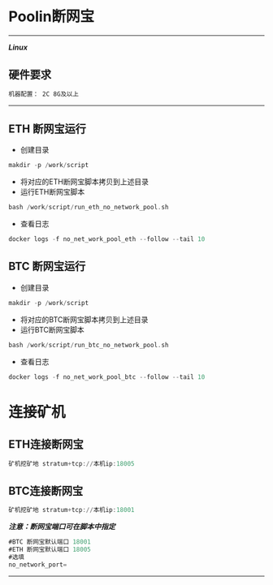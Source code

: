 # Poolin断网宝

---
***Linux***
## 硬件要求
```asm
机器配置： 2C 8G及以上
```
---
## ETH 断网宝运行
- 创建目录
 ```asm
makdir -p /work/script
```
- 将对应的ETH断网宝脚本拷贝到上述目录
- 运行ETH断网宝脚本
```asm
bash /work/script/run_eth_no_network_pool.sh
```
- 查看日志
```asm
docker logs -f no_net_work_pool_eth --follow --tail 10
```

## BTC 断网宝运行
- 创建目录
 ```asm
makdir -p /work/script
```
- 将对应的BTC断网宝脚本拷贝到上述目录
- 运行BTC断网宝脚本
```asm
bash /work/script/run_btc_no_network_pool.sh
```
- 查看日志
```asm
docker logs -f no_net_work_pool_btc --follow --tail 10
```

# 连接矿机
## ETH连接断网宝
```asm
矿机挖矿地 stratum+tcp://本机ip:18005
```
## BTC连接断网宝
```asm
矿机挖矿地 stratum+tcp://本机ip:18001
```

***注意：断网宝端口可在脚本中指定***
```asm
#BTC 断网宝默认端口 18001
#ETH 断网宝默认端口 18005
#选填
no_network_port=
```
---